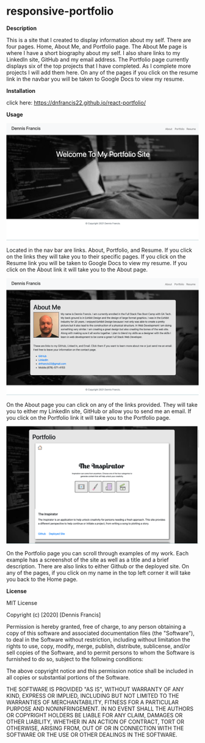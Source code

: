 # responsive-portfolio

**Description**

This is a site that I created to display information about my self. There are four pages. Home, About Me, and Portfolio page. The About Me page is where I have a short biography about my self. I also share links to my LinkedIn site, GitHub and my email address. The Portfolio page currently displays six of the top projects that I have completed. As I complete more projects I will add them here. On any of the pages if you click on the resume link in the navbar you will be taken to Google Docs to view my resume.

**Installation**

click here:  https://dnfrancis22.github.io/react-portfolio/

**Usage**

![Home](./public/assets/home.png)

Located in the nav bar are links. About, Portfolio, and Resume. If you click on the links they will take you to their specific pages. If you click on the Resume link you will be taken to Google Docs to view my resume. If you click on the About link it will take you to the About page.

![AboutMe](./public/assets/about.png)


On the About page you can click on any of the links provided. They will take you to either my LinkedIn site, GitHub or allow you to send me an email. If you click on the Portfolio link it will take you to the Portfolio page.


![portfolio](./public/assets/portfolio.png)


On the Portfolio page you can scroll through examples of my work. Each example has a screenshot of the site as well as a title and a brief description. There are also links to either Github or the deployed site. On any of the pages, if you click on my name in the top left corner it will take you back to the Home page.



**License**

MIT License

Copyright (c) [2020] [Dennis Francis]

Permission is hereby granted, free of charge, to any person obtaining a copy
of this software and associated documentation files (the "Software"), to deal
in the Software without restriction, including without limitation the rights
to use, copy, modify, merge, publish, distribute, sublicense, and/or sell
copies of the Software, and to permit persons to whom the Software is
furnished to do so, subject to the following conditions:

The above copyright notice and this permission notice shall be included in all
copies or substantial portions of the Software.

THE SOFTWARE IS PROVIDED "AS IS", WITHOUT WARRANTY OF ANY KIND, EXPRESS OR
IMPLIED, INCLUDING BUT NOT LIMITED TO THE WARRANTIES OF MERCHANTABILITY,
FITNESS FOR A PARTICULAR PURPOSE AND NONINFRINGEMENT. IN NO EVENT SHALL THE
AUTHORS OR COPYRIGHT HOLDERS BE LIABLE FOR ANY CLAIM, DAMAGES OR OTHER
LIABILITY, WHETHER IN AN ACTION OF CONTRACT, TORT OR OTHERWISE, ARISING FROM,
OUT OF OR IN CONNECTION WITH THE SOFTWARE OR THE USE OR OTHER DEALINGS IN THE
SOFTWARE.








